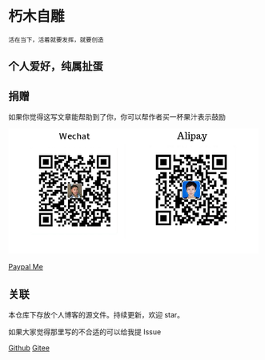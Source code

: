 # 朽木自雕
    活在当下，活着就要发挥，就要创造

## 个人爱好，纯属扯蛋

## 捐赠
如果你觉得这写文章能帮助到了你，你可以帮作者买一杯果汁表示鼓励

![pay](./img/pay.png)

[Paypal Me](https://paypal.me/yangfubing)

## 关联

本仓库下存放个人博客的源文件。持续更新，欢迎 star。

如果大家觉得那里写的不合适的可以给我提 Issue

[Github](https://github.com/burningmyself)
[Gitee](https://gitee.com/yangfubing)


